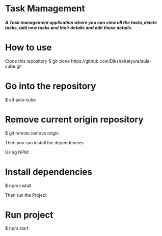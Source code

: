 <h1>Task Mamagement</h1>

<h5>A Task management application where you can view all the tasks,delete tasks, add new tasks and their details and edit those details.</h5>

<h1>How to use</h1>
 Clone this repository
$ git clone https://github.com/DikshaKatyura/aula-cube.git

<h1>Go into the repository</h1>
$ cd aula-cube

<h1>Remove current origin repository</h1>
$ git remote remove origin

Then you can install the dependencies

Using NPM:
<h1>Install dependencies</h1>
$ npm install

Then run the Project
<h1>Run project</h1>
$ npm start
